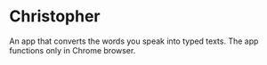 # Christopher

An app that converts the words you speak into typed texts.
The app functions only in Chrome browser.
